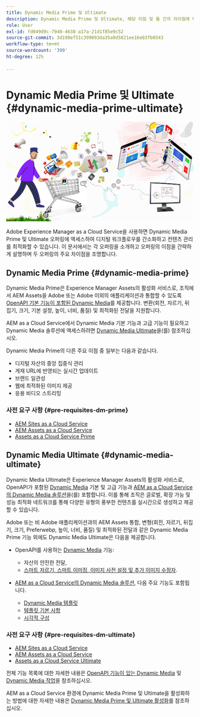 ```yaml
---
title: Dynamic Media Prime 및 Ultimate
description: Dynamic Media Prime 및 Ultimate, 해당 이점 및 둘 간의 차이점에 대해 자세히 알아보십시오.
role: User
exl-id: fd049d9c-7940-4638-a17a-21d1f85e9c52
source-git-commit: 3d198ef51c399093da35a9d5821ee16e03fb0543
workflow-type: tm+mt
source-wordcount: '399'
ht-degree: 12%

---
```


# Dynamic Media Prime 및 Ultimate {#dynamic-media-prime-ultimate}

![Dynamic Media 배너](/help/assets/assets/dm-pnp-banner.png)

Adobe Experience Manager as a Cloud Service을 사용하면 Dynamic Media Prime 및 Ultimate 오퍼링에 액세스하여 디지털 워크플로우를 간소화하고 컨텐츠 관리를 최적화할 수 있습니다. 이 문서에서는 각 오퍼링을 소개하고 오퍼링의 이점을 간략하게 설명하며 두 오퍼링의 주요 차이점을 조명합니다.

## Dynamic Media Prime {#dynamic-media-prime}

Dynamic Media Prime은 Experience Manager Assets의 활성화 서비스로, 조직에서 AEM Assets을 Adobe 또는 Adobe 이외의 애플리케이션과 통합할 수 있도록 [OpenAPI 기본 기능이 포함된 Dynamic Media](/help/assets/dynamic-media-open-apis-overview.md)를 제공합니다. 변환(회전, 자르기, 뒤집기, 크기, 기본 설정, 높이, 너비, 품질) 및 최적화된 전달을 지원합니다.

AEM as a Cloud Service에서 Dynamic Media 기본 기능과 고급 기능이 필요하고 Dynamic Media 솔루션에 액세스하려면 [Dynamic Media Ultimate](#dynamic-media-ultimate)을(를) 참조하십시오.

Dynamic Media Prime의 다른 주요 이점 중 일부는 다음과 같습니다.

* 디지털 자산의 중앙 집중식 관리
* 게재 URL에 반영되는 실시간 업데이트
* 브랜드 일관성
* 웹에 최적화된 이미지 제공
* 응용 비디오 스트리밍

### 사전 요구 사항 {#pre-requisites-dm-prime}

* [AEM Sites as a Cloud Service](/help/sites-cloud/authoring/quick-start.md)
* [AEM Assets as a Cloud Service](/help/assets/overview.md)
* [Assets as a Cloud Service Prime](/help/assets/assets-prime.md)

## Dynamic Media Ultimate {#dynamic-media-ultimate}

Dynamic Media Ultimate은 Experience Manager Assets의 활성화 서비스로, OpenAPI가 포함된 [Dynamic Media](/help/assets/dynamic-media-open-apis-overview.md) 기본 및 고급 기능과 [AEM as a Cloud Service의 Dynamic Media 솔루션](/help/assets/dynamic-media/dynamic-media.md)을(를) 포함합니다. 이를 통해 조직은 글로벌, 확장 가능 및 성능 최적화 네트워크를 통해 다양한 유형의 풍부한 컨텐츠를 실시간으로 생성하고 제공할 수 있습니다.

Adobe 또는 비 Adobe 애플리케이션과의 AEM Assets 통합, 변형(회전, 자르기, 뒤집기, 크기, Preferwebp, 높이, 너비, 품질) 및 최적화된 전달과 같은 Dynamic Media Prime 기능 외에도 Dynamic Media Ultimate은 다음을 제공합니다.

* OpenAPI를 사용하는 [Dynamic Media](/help/assets/dynamic-media-open-apis-overview.md) 기능:

   * 자산의 안전한 전달,
   * [스마트 자르기, 스마트 이미징, 이미지 사전 설정 및 추가 이미지 수정자](https://adobe-aem-assets-delivery.redoc.ly/#operation/getAssetSeoFormat).

* [AEM as a Cloud Service의 Dynamic Media 솔루션](/help/assets/dynamic-media/dynamic-media.md), 다음 주요 기능도 포함됩니다.

   * [Dynamic Media 템플릿](/help/assets/dynamic-media/dynamic-media-templates.md)
   * [템플릿 기본 사항](https://experienceleague.adobe.com/en/docs/dynamic-media-classic/using/template-basics/quick-start-template-basics)
   * [시각적 구성](https://experienceleague.adobe.com/en/docs/dynamic-media-classic/using/master-files/vignette-window-covering-cabinet-files)

### 사전 요구 사항 {#pre-requisites-dm-ultimate}

* [AEM Sites as a Cloud Service](/help/sites-cloud/authoring/quick-start.md)
* [AEM Assets as a Cloud Service](/help/assets/overview.md)
* [Assets as a Cloud Service Ultimate](/help/assets/assets-ultimate-overview.md)

전체 기능 목록에 대한 자세한 내용은 [OpenAPI 기능이 있는 Dynamic Media](/help/assets/dynamic-media-open-apis-overview.md) 및 [Dynamic Media 작업](/help/assets/dynamic-media/dynamic-media.md)을 참조하십시오.

AEM as a Cloud Service 환경에 Dynamic Media Prime 및 Ultimate을 활성화하는 방법에 대한 자세한 내용은 [Dynamic Media Prime 및 Ultimate 활성화](/help/assets/dynamic-media/enable-dynamic-media-prime-and-ultimate.md)를 참조하십시오.
